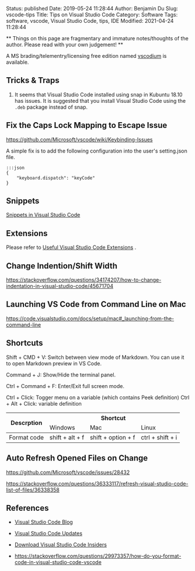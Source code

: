 Status: published
Date: 2019-05-24 11:28:44
Author: Benjamin Du
Slug: vscode-tips
Title: Tips on Visual Studio Code
Category: Software
Tags: software, vscode, Visual Studio Code, tips, IDE
Modified: 2021-04-24 11:28:44

**
Things on this page are fragmentary and immature notes/thoughts of the author.
Please read with your own judgement!
**

A MS brading/telementry/licensing free edition named 
[vscodium](https://github.com/VSCodium/vscodium)
is available.

## Tricks & Traps

1. It seems that Visual Studio Code installed using snap in Kubuntu 18.10 has issues.
    It is suggested that you install Visual Studio Code using the `.deb` package instead of snap.


## Fix the Caps Lock Mapping to Escape Issue

https://github.com/Microsoft/vscode/wiki/Keybinding-Issues

A simple fix is to add the following configuration into the user's setting.json file.

    :::json
    {
        "keyboard.dispatch": "keyCode"
    }


## Snippets

[Snippets in Visual Studio Code](https://code.visualstudio.com/docs/editor/userdefinedsnippets)

## Extensions

Please refer to 
[Useful Visual Studio Code Extensions](http://www.legendu.net/en/blog/useful-visual-studio-code-extensions)
.

## Change Indention/Shift Width

https://stackoverflow.com/questions/34174207/how-to-change-indentation-in-visual-studio-code/45671704

## Launching VS Code from Command Line on Mac

https://code.visualstudio.com/docs/setup/mac#_launching-from-the-command-line

## Shortcuts

Shift + CMD + V: Switch between view mode of Markdown. You can use it to open Markdown preview in VS Code.

Command + J: Show/Hide the terminal panel.

Ctrl + Command + F: Enter/Exit full screen mode.

Ctrl + Click: Togger menu on a variable (which contains Peek definition)
Ctrl + Alt + Click: variable definition

<table class="tg">
<thead>
  <tr>
    <th class="tg-0lax" rowspan="2">Descrption</th>
    <th class="tg-0lax" colspan="3">Shortcut</th>
  </tr>
  <tr>
    <td class="tg-0lax">Windows</td>
    <td class="tg-0lax">Mac</td>
    <td class="tg-0lax">Linux</td>
  </tr>
</thead>
<tbody>
  <tr>
    <td class="tg-0lax">Format code</td>
    <td class="tg-0lax">shift + alt + f</td>
    <td class="tg-0lax">shift + option + f</td>
    <td class="tg-0lax">ctrl + shift + i</td>
  </tr>
</tbody>
</table>

## Auto Refresh Opened Files on Change

https://github.com/Microsoft/vscode/issues/28432

https://stackoverflow.com/questions/36333117/refresh-visual-studio-code-list-of-files/36338358

## References

- [Visual Studio Code Blog](https://code.visualstudio.com/blogs/2019/05/02/remote-development)

- [Visual Studio Code Updates](https://code.visualstudio.com/updates/)

- [Download Visual Studio Code Insiders](https://code.visualstudio.com/insiders/)

- https://stackoverflow.com/questions/29973357/how-do-you-format-code-in-visual-studio-code-vscode
